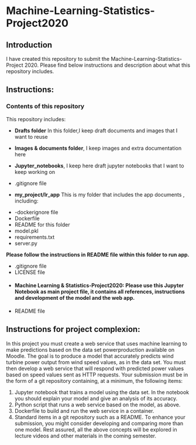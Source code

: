 # Machine-Learning-Statistics-Project2020

## Introduction

I have created this repository to submit the Machine-Learning-Statistics-Project 2020.
Please find below instructions and description about what this repository includes. 

## Instructions: 

### Contents of this repository

This repository includes: 

* **Drafts folder** In this folder,I keep draft documents and images that I want to reuse 
* **Images & documents folder**, I keep images and extra documentation here
* **Jupyter_notebooks**, I keep here draft jupyter notebooks that I want to keep working on
* .gitignore file

* **my_project/lr_app** This is my folder that includes the app documents , including: 
- -dockerignore file
- Dockerfile
- README for this folder
- model.pkl
- requirements.txt
- server.py 

**Please follow the instructions in README file within this folder to run app.**

* .gitignore file
* LICENSE file
* #### Machine Learning & Statistics-Project2020: Please use this Jupyter Notebook as main project file, it contains all references, instructions and development of the model and the web app. 
* README file



## Instructions for project complexion: 

In this project you must create a web service that uses machine learning to make predictions based on the data set powerproduction available on Moodle. The goal is to
produce a model that accurately predicts wind turbine power output from wind speed
values, as in the data set. You must then develop a web service that will respond with
predicted power values based on speed values sent as HTTP requests. Your submission
must be in the form of a git repository containing, at a minimum, the following items:
1. Jupyter notebook that trains a model using the data set. In the notebook you
should explain your model and give an analysis of its accuracy.
2. Python script that runs a web service based on the model, as above.
3. Dockerfile to build and run the web service in a container.
4. Standard items in a git repository such as a README.
To enhance your submission, you might consider developing and comparing more than
one model. Rest assured, all the above concepts will be explored in lecture videos and
other materials in the coming semester.



